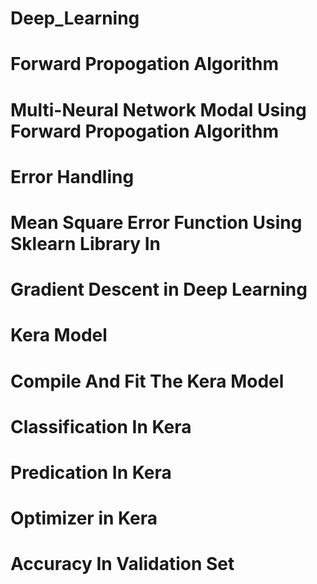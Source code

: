 # Deep_Learning
# Forward Propogation Algorithm
# Multi-Neural Network Modal Using Forward Propogation Algorithm
# Error Handling
# Mean Square Error Function Using Sklearn Library In 
# Gradient Descent in Deep Learning
# Kera Model
# Compile And Fit The Kera Model
# Classification In Kera
# Predication In Kera
# Optimizer in Kera 
# Accuracy In Validation Set
